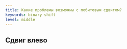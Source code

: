 ```yaml
---
title: Какие проблемы возможны с побитовым сдвигом?
keywords: binary shift
level: middle
---
```


## Сдвиг влево
